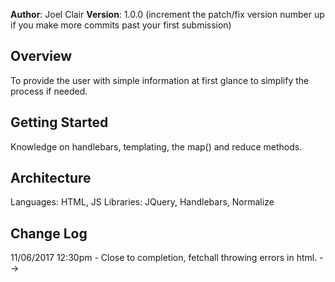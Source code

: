 **Author**: Joel Clair
**Version**: 1.0.0 (increment the patch/fix version number up if you make more commits past your first submission)

## Overview
<!-- Provide a high level overview of what this application is and why you are building it, beyond the fact that it's an assignment for a Code Fellows 301 class. (i.e. What's your problem domain?) -->
To provide the user with simple information at first glance to simplify the process if needed.
## Getting Started
<!-- What are the steps that a user must take in order to build this app on their own machine and get it running? -->
Knowledge on handlebars, templating, the map() and reduce methods.
## Architecture
<!-- Provide a detailed description of the application design. What technologies (languages, libraries, etc) you're using, and any other relevant design information. -->
Languages: HTML, JS
Libraries: JQuery, Handlebars, Normalize
## Change Log
<!-- Use this are to document the iterative changes made to your application as each feature is successfully implemented. Use time stamps. Here's an examples:

01-01-2001 4:59pm - Application now has a fully-functional express server, with GET and POST routes for the book resource.

## Credits and Collaborations
<!-- Give credit (and a link) to other people or resources that helped you build this application. -->
11/06/2017 12:30pm - Close to completion, fetchall throwing errors in html. 
-->
```

